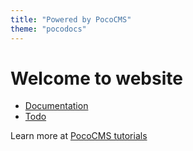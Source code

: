 ```yaml
---
title: "Powered by PocoCMS"
theme: "pocodocs"
---
```


# Welcome to website

* [Documentation](docs/index.html)
* [Todo](todo.html)


Learn more at [PocoCMS tutorials](https://pococms.com/docs/tutorials.html) 
